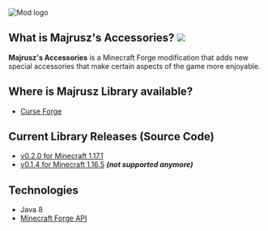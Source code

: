 ![Mod logo](https://github.com/Majrusz/MajruszsAccessories/blob/1.16.5/accessories_main.png?raw=true)

## What is Majrusz's Accessories? [![](http://cf.way2muchnoise.eu/full_majrusz-accessories_downloads.svg)](https://www.curseforge.com/minecraft/mc-mods/majrusz-library)
**Majrusz's Accessories** is a Minecraft Forge modification that adds new special
accessories that make certain aspects of the game more enjoyable.

## Where is Majrusz Library available?
- [Curse Forge](https://www.curseforge.com/minecraft/mc-mods/majrusz-accessories)

## Current Library Releases (Source Code)
- [v0.2.0 for Minecraft 1.17.1](https://github.com/Majrusz/MajruszAccessories/tree/1.17.1)
- [v0.1.4 for Minecraft 1.16.5](https://github.com/Majrusz/MajruszAccessories/tree/1.16.5) ***(not supported anymore)***

## Technologies
- Java 8
- [Minecraft Forge API](https://github.com/MinecraftForge/MinecraftForge)
